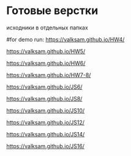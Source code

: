 # Готовые верстки
исходники в отдельных папках

#for demo run: 
https://valksam.github.io/HW4/

https://valksam.github.io/HW5/

https://valksam.github.io/HW6/

https://valksam.github.io/HW7-8/

https://valksam.github.io/JS6/

https://valksam.github.io/JS8/

https://valksam.github.io/JS10/

https://valksam.github.io/JS12/

https://valksam.github.io/JS14/

https://valksam.github.io/JS16/